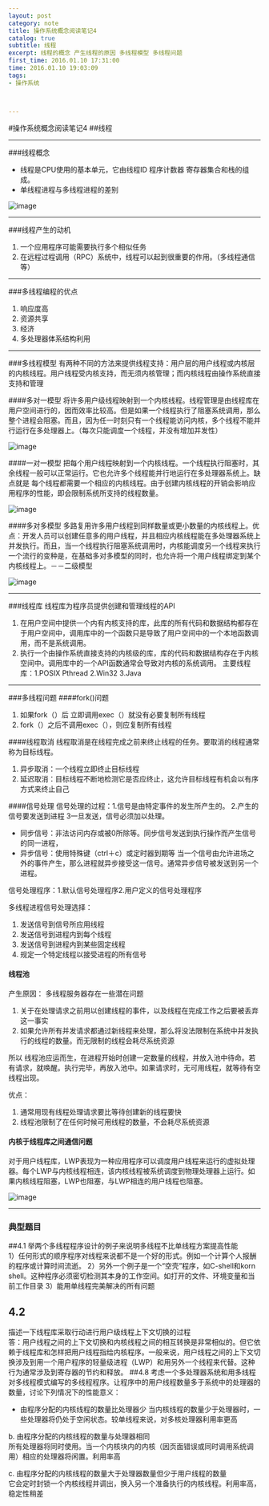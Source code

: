 ```yaml
---
layout: post
category: note
title: 操作系统概念阅读笔记4
catalog: true
subtitle: 线程
excerpt: 线程的概念 产生线程的原因 多线程模型 多线程问题
first_time: 2016.01.10 17:31:00
time: 2016.01.10 19:03:09
tags:
- 操作系统



---
```


#操作系统概念阅读笔记4
##线程

---

###线程概念
- 线程是CPU使用的基本单元，它由线程ID 程序计数器 寄存器集合和栈的组成。
- 单线程进程与多线程进程的差别

![image](https://momomoxiaoxi.com/img/post/system/system5.png)

----

###线程产生的动机
1. 一个应用程序可能需要执行多个相似任务
2. 在远程过程调用（RPC）系统中，线程可以起到很重要的作用。（多线程通信等）

---

###多线程编程的优点
1. 响应度高
2. 资源共享
3. 经济
4. 多处理器体系结构利用

---

###多线程模型
有两种不同的方法来提供线程支持：用户层的用户线程或内核层的内核线程。用户线程受内核支持，而无须内核管理；而内核线程由操作系统直接支持和管理

####多对一模型
将许多用户级线程映射到一个内核线程。线程管理是由线程库在用户空间进行的，因而效率比较高。但是如果一个线程执行了阻塞系统调用，那么整个进程会阻塞。而且，因为任一时刻只有一个线程能访问内核，多个线程不能并行运行在多处理器上。（每次只能调度一个线程，并没有增加并发性）

![image](https://momomoxiaoxi.com/img/post/system/system6.png)

####一对一模型
把每个用户线程映射到一个内核线程。一个线程执行阻塞时，其余线程一般可以正常运行。它也允许多个线程能并行地运行在多处理器系统上。缺点就是 每个线程都需要一个相应的内核线程。由于创建内核线程的开销会影响应用程序的性能，即会限制系统所支持的线程数量。

![image](https://momomoxiaoxi.com/img/post/system/system7.png)

####多对多模型
多路复用许多用户线程到同样数量或更小数量的内核线程上。优点：开发人员可以创建任意多的用户线程，并且相应内核线程能在多处理器系统上并发执行。而且，当一个线程执行阻塞系统调用时，内核能调度另一个线程来执行
一个流行的变种是，在基础多对多模型的同时，也允许将一个用户线程绑定到某个内核线程上。－－二级模型

![image](https://momomoxiaoxi.com/img/post/system/system8.png)

----

###线程库
线程库为程序员提供创建和管理线程的API

1. 在用户空间中提供一个内有内核支持的库，此库的所有代码和数据结构都存在于用户空间中，调用库中的一个函数只是导致了用户空间中的一个本地函数调用，而不是系统调用。
2. 执行一个由操作系统直接支持的内核级的库，库的代码和数据结构存在于内核空间中。调用库中的一个API函数通常会导致对内核的系统调用。 主要线程库：1.POSIX Pthread 2.Win32 3.Java

---

###多线程问题
####fork()问题
1. 如果fork（）后 立即调用exec（）就没有必要复制所有线程
2. fork（）之后不调用exec（），则应复制所有线程

####线程取消
线程取消是在线程完成之前来终止线程的任务。要取消的线程通常称为目标线程。

1. 异步取消：一个线程立即终止目标线程
2. 延迟取消：目标线程不断地检测它是否应终止，这允许目标线程有机会以有序方式来终止自己

####信号处理
信号处理的过程：1.信号是由特定事件的发生所产生的。 2.产生的信号要发送到进程 3一旦发送，信号必须加以处理。

- 同步信号：非法访问内存或被0所除等。同步信号发送到执行操作而产生信号的同一进程，
- 异步信号：使用特殊键（ctrl＋c）或定时器到期等 当一个信号由允许进场之外的事件产生，那么进程就异步接受这一信号。通常异步信号被发送到另一个进程。

信号处理程序：1.默认信号处理程序2.用户定义的信号处理程序

多线程进程信号处理选择：
1. 发送信号到信号所应用线程
2. 发送信号到进程内到每个线程
3. 发送信号到进程内到某些固定线程
4. 规定一个特定线程以接受进程的所有信号

#### 线程池
产生原因：
多线程服务器存在一些潜在问题
1. 关于在处理请求之前用以创建线程的事件，以及线程在完成工作之后要被丢弃这一事实
2. 如果允许所有并发请求都通过新线程来处理，那么将没法限制在系统中并发执行的线程的数量。而无限制的线程会耗尽系统资源

所以 线程池应运而生，在进程开始时创建一定数量的线程，并放入池中待命。若有请求，就唤醒。执行完毕，再放入池中。如果请求时，无可用线程，就等待有空线程出现。

优点：
1. 通常用现有线程处理请求要比等待创建新的线程要快
2. 线程池限制了在任何时候可用线程的数量，不会耗尽系统资源

#### 内核于线程库之间通信问题
对于用户线程库，LWP表现为一种应用程序可以调度用户线程来运行的虚拟处理器。每个LWP与内核线程相连，该内核线程被系统调度到物理处理器上运行。如果内核线程阻塞，LWP也阻塞，与LWP相连的用户线程也阻塞。

![image](https://momomoxiaoxi.com/img/post/system/system9.png)



---

### 典型题目
##4.1 
举两个多线程程序设计的例子来说明多线程不比单线程方案提高性能  
1）任何形式的顺序程序对线程来说都不是一个好的形式。例如一个计算个人报酬的程序或计算时间流逝。 
2）另外一个例子是一个“空壳”程序，如C-shell和korn shell。这种程序必须密切检测其本身的工作空间。如打开的文件、环境变量和当前工作目录
3）能用单线程完美解决的所有问题
## 4.2
描述一下线程库采取行动进行用户级线程上下文切换的过程  
答：用户线程之间的上下文切换和内核线程之间的相互转换是非常相似的。但它依赖于线程库和怎样把用户线程指给内核程序。一般来说，用户线程之间的上下文切换涉及到用一个用户程序的轻量级进程（LWP）和用另外一个线程来代替。这种行为通常涉及到寄存器的节约和释放。
##4.8
考虑一个多处理器系统和用多线程对多线程模式编写的多线程程序。让程序中的用户线程数量多于系统中的处理器的数量，讨论下列情况下的性能意义：

- 由程序分配的内核线程的数量比处理器少 
  当内核线程的数量少于处理器时，一些处理器将仍处于空闲状态。较单线程来说，对多核处理器利用率更高 

 b. 由程序分配的内核线程的数量与处理器相同  
 所有处理器将同时使用。当一个内核块内的内核（因页面错误或同时调用系统调用）相应的处理器将闲置。利用率高

 c. 由程序分配的内核线程的数量大于处理器数量但少于用户线程的数量  
 它会定时封锁一个内核线程并调出，换入另一个准备执行的内核线程。利用率高，稳定性稍差